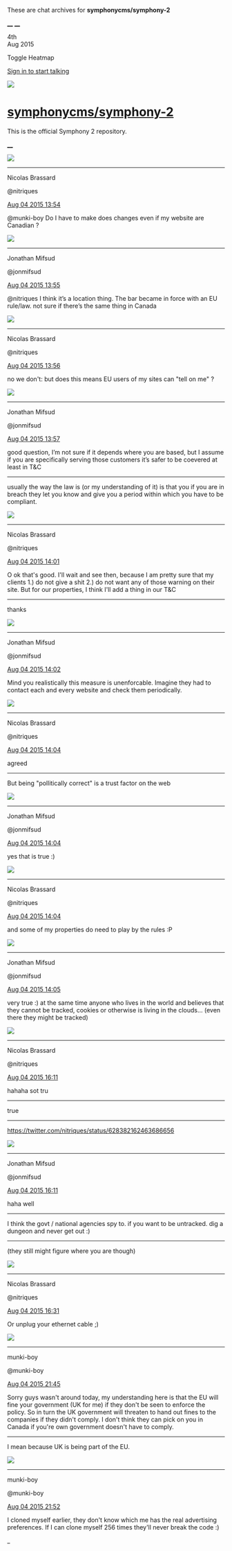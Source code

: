 These are chat archives for **symphonycms/symphony-2**

[__](/symphonycms/symphony-2/archives/2015/08/05)
[__](/symphonycms/symphony-2/archives/2015/08/03)

4th  
Aug 2015

Toggle Heatmap

[Sign in to start talking](/login?action=login&button=archive-login)

![](https://avatars-02.gitter.im/group/iv/3/57542c45c43b8c601977197e?s=48)

#  [symphonycms/symphony-2](/symphonycms/symphony-2)

This is the official Symphony 2 repository.

[ __ ](/orgs/symphonycms/rooms "More symphonycms rooms" )

![](https://avatars1.githubusercontent.com/u/771169?v=3&s=30)

__ __

Nicolas Brassard

@nitriques

[Aug 04 2015
13:54](https://gitter.im/symphonycms/symphony-2?at=55c0c420eff8f1d77cc31d7d ""
)

@munki-boy Do I have to make does changes even if my website are Canadian ?

![](https://avatars1.githubusercontent.com/u/859775?v=3&s=30)

__ __

Jonathan Mifsud

@jonmifsud

[Aug 04 2015
13:55](https://gitter.im/symphonycms/symphony-2?at=55c0c4499fb911ea312a04f8 ""
)

@nitriques I think it’s a location thing. The bar became in force with an EU
rule/law. not sure if there’s the same thing in Canada

![](https://avatars1.githubusercontent.com/u/771169?v=3&s=30)

__ __

Nicolas Brassard

@nitriques

[Aug 04 2015
13:56](https://gitter.im/symphonycms/symphony-2?at=55c0c48137816be77caf8f84 ""
)

no we don't: but does this means EU users of my sites can "tell on me" ?

![](https://avatars1.githubusercontent.com/u/859775?v=3&s=30)

__ __

Jonathan Mifsud

@jonmifsud

[Aug 04 2015
13:57](https://gitter.im/symphonycms/symphony-2?at=55c0c4b5eff8f1d77cc31d9f ""
)

good question, I’m not sure if it depends where you are based, but I assume if
you are specifically serving those customers it’s safer to be coevered at
least in T&amp;C

__ __

usually the way the law is (or my understanding of it) is that you if you are
in breach they let you know and give you a period within which you have to be
compliant.

![](https://avatars1.githubusercontent.com/u/771169?v=3&s=30)

__ __

Nicolas Brassard

@nitriques

[Aug 04 2015
14:01](https://gitter.im/symphonycms/symphony-2?at=55c0c5a79fb911ea312a0538 ""
)

O ok that's good. I'll wait and see then, because I am pretty sure that my
clients 1.) do not give a shit 2.) do not want any of those warning on their
site. But for our properties, I think I'll add a thing in our T&amp;C

__ __

thanks

![](https://avatars1.githubusercontent.com/u/859775?v=3&s=30)

__ __

Jonathan Mifsud

@jonmifsud

[Aug 04 2015
14:02](https://gitter.im/symphonycms/symphony-2?at=55c0c60168c869d67cf0289a ""
)

Mind you realistically this measure is unenforcable. Imagine they had to
contact each and every website and check them periodically.

![](https://avatars1.githubusercontent.com/u/771169?v=3&s=30)

__ __

Nicolas Brassard

@nitriques

[Aug 04 2015
14:04](https://gitter.im/symphonycms/symphony-2?at=55c0c6607a6037e67c597a15 ""
)

agreed

__ __

But being "pollitically correct" is a trust factor on the web

![](https://avatars1.githubusercontent.com/u/859775?v=3&s=30)

__ __

Jonathan Mifsud

@jonmifsud

[Aug 04 2015
14:04](https://gitter.im/symphonycms/symphony-2?at=55c0c67a68c869d67cf028ba ""
)

yes that is true :)

![](https://avatars1.githubusercontent.com/u/771169?v=3&s=30)

__ __

Nicolas Brassard

@nitriques

[Aug 04 2015
14:04](https://gitter.im/symphonycms/symphony-2?at=55c0c67f68c869d67cf028bb ""
)

and some of my properties do need to play by the rules :P

![](https://avatars1.githubusercontent.com/u/859775?v=3&s=30)

__ __

Jonathan Mifsud

@jonmifsud

[Aug 04 2015
14:05](https://gitter.im/symphonycms/symphony-2?at=55c0c6ab2c1b3bec3198924c ""
)

very true :) at the same time anyone who lives in the world and believes that
they cannot be tracked, cookies or otherwise is living in the clouds… (even
there they might be tracked)

![](https://avatars1.githubusercontent.com/u/771169?v=3&s=30)

__ __

Nicolas Brassard

@nitriques

[Aug 04 2015
16:11](https://gitter.im/symphonycms/symphony-2?at=55c0e4222c1b3bec31989853 ""
)

hahaha sot tru

__ __

true

__ __

<https://twitter.com/nitriques/status/628382162463686656>

![](https://avatars1.githubusercontent.com/u/859775?v=3&s=30)

__ __

Jonathan Mifsud

@jonmifsud

[Aug 04 2015
16:11](https://gitter.im/symphonycms/symphony-2?at=55c0e44068c869d67cf02edf ""
)

haha well

__ __

I think the govt / national agencies spy to. if you want to be untracked. dig
a dungeon and never get out :)

__ __

(they still might figure where you are though)

![](https://avatars1.githubusercontent.com/u/771169?v=3&s=30)

__ __

Nicolas Brassard

@nitriques

[Aug 04 2015
16:31](https://gitter.im/symphonycms/symphony-2?at=55c0e8fd7a6037e67c5980b5 ""
)

Or unplug your ethernet cable ;)

![](https://avatars1.githubusercontent.com/u/4517581?v=3&s=30)

__ __

munki-boy

@munki-boy

[Aug 04 2015
21:45](https://gitter.im/symphonycms/symphony-2?at=55c13281eff8f1d77cc332bb ""
)

Sorry guys wasn't around today, my understanding here is that the EU will fine
your government (UK for me) if they don't be seen to enforce the policy. So in
turn the UK government will threaten to hand out fines to the companies if
they didn't comply. I don't think they can pick on you in Canada if you're own
government doesn't have to comply.

__ __

I mean because UK is being part of the EU.

![](https://avatars1.githubusercontent.com/u/4517581?v=3&s=30)

__ __

munki-boy

@munki-boy

[Aug 04 2015
21:52](https://gitter.im/symphonycms/symphony-2?at=55c134147a6037e67c598dc5 ""
)

I cloned myself earlier, they don't know which me has the real advertising
preferences. If I can clone myself 256 times they'll never break the code :)

_


